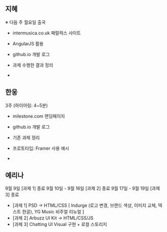 ## 지혜

※ 다음 주 월요일 출국

- intermusica.co.uk 패럴럭스 사이트
- AngularJS 활용
- github.io 개발 로그
- 과제 수행한 결과 정리

-

## 한웅

3주 (하이어링: 4~5분)

- milestone.com 랜딩페이지
- github.io 개발 로그
- 기존 과제 정리
- 프로토타입: Framer 사용 예시

-

## 예리나

9월 9일 [과제 1] 종료
9월 10일 - 9월 16일 [과제 2] 종료
9월 17일 - 9월 19일 [과제 3] 종료

- [과제 1] PSD -> HTML/CSS [ Indurge (로고 변경, 브랜드 색상, 이미지 교체, 텍스트 한글), YG Music 비주얼 리뉴얼 ]
- [과제 2] Arbuzz UI Kit → HTML/CSS/JS
- [과제 3] Chatting UI Visual 구현 + 로컬 스토리지